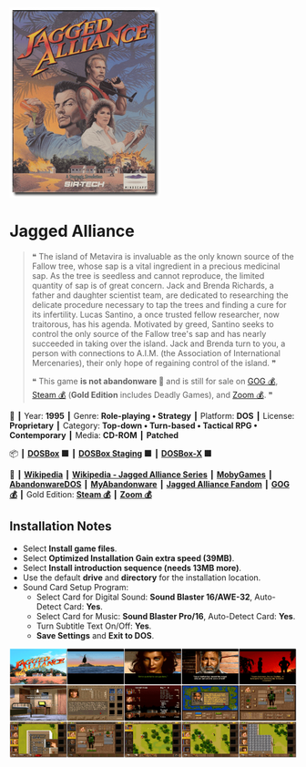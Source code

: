 ![](Thumbnail.png "application-thumbnail")

# Jagged Alliance

> ❝ The island of Metavira is invaluable as the only known source of the Fallow tree, whose sap is a vital ingredient in a precious medicinal sap. As the tree is seedless and cannot reproduce, the limited quantity of sap is of great concern. Jack and Brenda Richards, a father and daughter scientist team, are dedicated to researching the delicate procedure necessary to tap the trees and finding a cure for its infertility. Lucas Santino, a once trusted fellow researcher, now traitorous, has his agenda. Motivated by greed, Santino seeks to control the only source of the Fallow tree's sap and has nearly succeeded in taking over the island. Jack and Brenda turn to you, a person with connections to A.I.M. (the Association of International Mercenaries), their only hope of regaining control of the island. ❞
>
> ❝ This game **is not abandonware 🚫** and is still for sale on [GOG 💰](https://www.gog.com/en/game/jagged_alliance), [Steam 💰](https://store.steampowered.com/app/283270/Jagged_Alliance_1_Gold_Edition/) (**Gold Edition** includes Deadly Games), and [Zoom 💰](https://www.zoom-platform.com/product/jagged-alliance). ❞
>

📌 ┃ Year: **1995** ┃ Genre: **Role-playing • Strategy** ┃ Platform: **DOS** ┃ License: **Proprietary** ┃ Category: **Top-down • Turn-based • Tactical RPG • Contemporary** ┃ Media: **CD-ROM** ┃ **Patched** 

📦 ┃ **[DOSBox](https://www.dosbox.com/) 🟩** ┃ **[DOSBox Staging](https://dosbox-staging.github.io/) 🟩** ┃ **[DOSBox-X](https://dosbox-x.com/) 🟩** 

📎 ┃ **[Wikipedia](https://en.wikipedia.org/wiki/Jagged_Alliance)** ┃ **[Wikipedia - Jagged Alliance Series](https://en.wikipedia.org/wiki/Jagged_Alliance_(series))** ┃ **[MobyGames](https://www.mobygames.com/game/1038/jagged-alliance/)** ┃ **[AbandonwareDOS](https://www.abandonwaredos.com/abandonware-game.php?abandonware=Jagged+Alliance&gid=2213)** ┃ **[MyAbandonware](https://www.myabandonware.com/game/jagged-alliance-33e)** ┃ **[Jagged Alliance Fandom](https://jaggedalliance.fandom.com/wiki/Jagged_Alliance)** ┃ **[GOG 💰](https://www.gog.com/en/game/jagged_alliance)** ┃ Gold Edition: **[Steam 💰](https://store.steampowered.com/app/283270/Jagged_Alliance_1_Gold_Edition/)** ┃ **[Zoom 💰](https://www.zoom-platform.com/product/jagged-alliance)** 

## Installation Notes
- Select **Install game files**.
- Select **Optimized Installation Gain extra speed (39MB)**.
- Select **Install introduction sequence (needs 13MB more)**.
- Use the default **drive** and **directory** for the installation location.
- Sound Card Setup Program:
  - Select Card for Digital Sound: **Sound Blaster 16/AWE-32**, Auto-Detect Card: **Yes**.
  - Select Card for Music: **Sound Blaster Pro/16**, Auto-Detect Card: **Yes**.
  - Turn Subtitle Text On/Off: **Yes**.
  - **Save Settings** and **Exit to DOS**.

![](Montage.png "Jagged Alliance")

